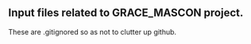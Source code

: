 ## Input files related to GRACE_MASCON project.

These are .gitignored so as not to clutter up github.
